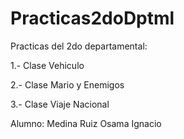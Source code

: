 # Practicas2doDptml

Practicas del 2do departamental:

1.- Clase Vehiculo

2.- Clase Mario y Enemigos

3.- Clase Viaje Nacional

Alumno: Medina Ruiz Osama Ignacio

